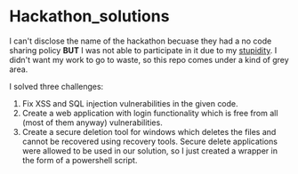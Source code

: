 # Hackathon_solutions

I can't disclose the name of the hackathon becuase they had a no code sharing policy **BUT** I was not able to participate in it due to my [stupidity](https://vandanrohatgi.github.io/2021/11/28/Mistake-Of-the-year.html). I didn't want my work to go to waste, so this repo comes under a kind of grey area. 

I solved three challenges:

1. Fix XSS and SQL injection vulnerabilities in the given code.
2. Create a web application with login functionality which is free from all (most of them anyway) vulnerabilities.
3. Create a secure deletion tool for windows which deletes the files and cannot be recovered using recovery tools. Secure delete applications were allowed to be used in our solution, so I just created a wrapper in the form of a powershell script.
